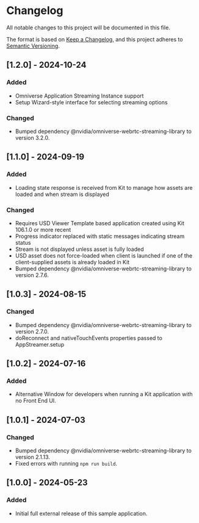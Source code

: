 # Changelog

All notable changes to this project will be documented in this file.

The format is based on [Keep a Changelog](https://keepachangelog.com/en/1.1.0/),
and this project adheres to [Semantic Versioning](https://semver.org/spec/v2.0.0.html).

## [1.2.0] - 2024-10-24

### Added
- Omniverse Application Streaming Instance support
- Setup Wizard-style interface for selecting streaming options

### Changed
- Bumped dependency @nvidia/omniverse-webrtc-streaming-library to version 3.2.0.

## [1.1.0] - 2024-09-19

### Added

- Loading state response is received from Kit to manage how assets are loaded and when stream is displayed

### Changed

- Requires USD Viewer Template based application created using Kit 106.1.0 or more recent
- Progress indicator replaced with static messages indicating stream status
- Stream is not displayed unless asset is fully loaded
- USD asset does not force-loaded when client is launched if one of the client-supplied assets is already loaded in Kit
- Bumped dependency @nvidia/omniverse-webrtc-streaming-library to version 2.7.6.


## [1.0.3] - 2024-08-15

### Changed

- Bumped dependency @nvidia/omniverse-webrtc-streaming-library to version 2.7.0.
- doReconnect and nativeTouchEvents properties passed to AppStreamer.setup

## [1.0.2] - 2024-07-16

### Added

- Alternative Window for developers when running a Kit application with no Front End UI.

## [1.0.1] - 2024-07-03

### Changed

- Bumped dependency @nvidia/omniverse-webrtc-streaming-library to version 2.1.13.
- Fixed errors with running `npm run build`.

## [1.0.0] - 2024-05-23

### Added

- Initial full external release of this sample application.